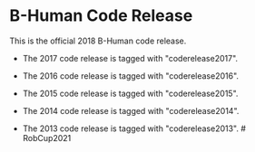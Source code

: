 # B-Human Code Release

This is the official 2018 B-Human code release.

* The 2017 code release is tagged with "coderelease2017".

* The 2016 code release is tagged with "coderelease2016".

* The 2015 code release is tagged with "coderelease2015".

* The 2014 code release is tagged with "coderelease2014".

* The 2013 code release is tagged with "coderelease2013".
#   R o b C u p 2 0 2 1  
 